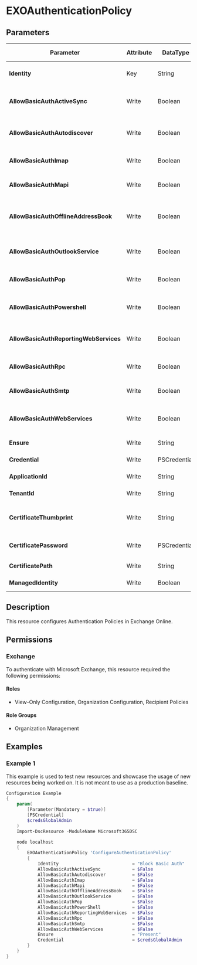 ﻿# EXOAuthenticationPolicy

## Parameters

| Parameter | Attribute | DataType | Description | Allowed Values |
| --- | --- | --- | --- | --- |
| **Identity** | Key | String | The Identity parameter specifies the authentication policy you want to view or modify. | |
| **AllowBasicAuthActiveSync** | Write | Boolean | The AllowBasicAuthActiveSync switch specifies whether to allow Basic authentication with Exchange Active Sync. | |
| **AllowBasicAuthAutodiscover** | Write | Boolean | The AllowBasicAuthAutodiscover switch specifies whether to allow Basic authentication with Autodiscover. | |
| **AllowBasicAuthImap** | Write | Boolean | The AllowBasicAuthImap switch specifies whether to allow Basic authentication with IMAP. | |
| **AllowBasicAuthMapi** | Write | Boolean | The AllowBasicAuthMapi switch specifies whether to allow Basic authentication with MAPI. | |
| **AllowBasicAuthOfflineAddressBook** | Write | Boolean | The AllowBasicAuthOfflineAddressBook switch specifies whether to allow Basic authentication with Offline Address Books. | |
| **AllowBasicAuthOutlookService** | Write | Boolean | The AllowBasicAuthOutlookService switch specifies whether to allow Basic authentication with the Outlook service. | |
| **AllowBasicAuthPop** | Write | Boolean | The AllowBasicAuthPop switch specifies whether to allow Basic authentication with POP. | |
| **AllowBasicAuthPowershell** | Write | Boolean | The AllowBasicAuthPowerShell switch specifies whether to allow Basic authentication with PowerShell. | |
| **AllowBasicAuthReportingWebServices** | Write | Boolean | The AllowBasicAuthReporting Web Services switch specifies whether to allow Basic authentication with reporting web services. | |
| **AllowBasicAuthRpc** | Write | Boolean | The AllowBasicAuthRpc switch specifies whether to allow Basic authentication with RPC. | |
| **AllowBasicAuthSmtp** | Write | Boolean | The AllowBasicAuthSmtp switch specifies whether to allow Basic authentication with SMTP. | |
| **AllowBasicAuthWebServices** | Write | Boolean | The AllowBasicAuthWebServices switch specifies whether to allow Basic authentication with Exchange Web Services (EWS). | |
| **Ensure** | Write | String | Specify if the authentication Policy should exist or not. | `Present`, `Absent` |
| **Credential** | Write | PSCredential | Credentials of the Exchange Global Admin | |
| **ApplicationId** | Write | String | Id of the Azure Active Directory application to authenticate with. | |
| **TenantId** | Write | String | Id of the Azure Active Directory tenant used for authentication. | |
| **CertificateThumbprint** | Write | String | Thumbprint of the Azure Active Directory application's authentication certificate to use for authentication. | |
| **CertificatePassword** | Write | PSCredential | Username can be made up to anything but password will be used for CertificatePassword | |
| **CertificatePath** | Write | String | Path to certificate used in service principal usually a PFX file. | |
| **ManagedIdentity** | Write | Boolean | Managed ID being used for authentication. | |

## Description

This resource configures Authentication Policies in Exchange Online.

## Permissions

### Exchange

To authenticate with Microsoft Exchange, this resource required the following permissions:

#### Roles

- View-Only Configuration, Organization Configuration, Recipient Policies

#### Role Groups

- Organization Management

## Examples

### Example 1

This example is used to test new resources and showcase the usage of new resources being worked on.
It is not meant to use as a production baseline.

```powershell
Configuration Example
{
    param(
        [Parameter(Mandatory = $true)]
        [PSCredential]
        $credsGlobalAdmin
    )
    Import-DscResource -ModuleName Microsoft365DSC

    node localhost
    {
        EXOAuthenticationPolicy 'ConfigureAuthenticationPolicy'
        {
            Identity                            = "Block Basic Auth"
            AllowBasicAuthActiveSync            = $False
            AllowBasicAuthAutodiscover          = $False
            AllowBasicAuthImap                  = $False
            AllowBasicAuthMapi                  = $False
            AllowBasicAuthOfflineAddressBook    = $False
            AllowBasicAuthOutlookService        = $False
            AllowBasicAuthPop                   = $False
            AllowBasicAuthPowerShell            = $False
            AllowBasicAuthReportingWebServices  = $False
            AllowBasicAuthRpc                   = $False
            AllowBasicAuthSmtp                  = $False
            AllowBasicAuthWebServices           = $False
            Ensure                              = "Present"
            Credential                          = $credsGlobalAdmin
        }
    }
}
```

